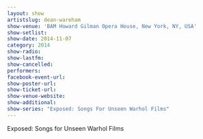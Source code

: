 ```yaml
---
layout: show
artistslug: dean-wareham
show-venue: 'BAM Howard Gilman Opera House, New York, NY, USA'
show-setlist: 
show-date: 2014-11-07
category: 2014
show-radio: 
show-lastfm: 
show-cancelled: 
performers: 
facebook-event-url: 
show-poster-url: 
show-ticket-url: 
show-venue-website: 
show-additional: 
show-series: "Exposed: Songs For Unseen Warhol Films"
---
```

Exposed: Songs for Unseen Warhol Films 